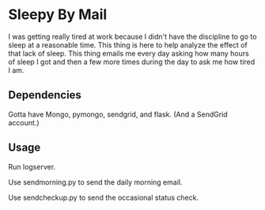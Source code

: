 # Sleepy By Mail

I was getting really tired at work because I didn't have the discipline to go to sleep at a reasonable time.
This thing is here to help analyze the effect of that lack of sleep.
This thing emails me every day asking how many hours of sleep I got and then a few more times during the day to ask me how tired I am.

## Dependencies

Gotta have Mongo, pymongo, sendgrid, and flask.
(And a SendGrid account.)

## Usage

Run logserver.

Use sendmorning.py to send the daily morning email.

Use sendcheckup.py to send the occasional status check.
